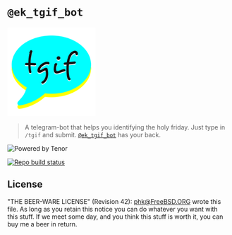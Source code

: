 # `@ek_tgif_bot`

<img
  width="200"
  src="media/tgif-logo.svg"
  alt="tgif bot logo"
/>

> A telegram-bot that helps you identifying the holy friday. Just type in `/tgif` and submit. [`@ek_tgif_bot`](https://tgif.e5l.de/) has your back.

![Powered by Tenor](./tenor.png)

[![Repo build status](https://github.com/herschel666/tgif/workflows/Build%20and%20Test%20and%20Deploy/badge.svg)](https://github.com/herschel666/tgif/actions)

## License

"THE BEER-WARE LICENSE" (Revision 42): <phk@FreeBSD.ORG> wrote this file.
As long as you retain this notice you can do whatever you want with this
stuff. If we meet some day, and you think this stuff is worth it, you
can buy me a beer in return.
